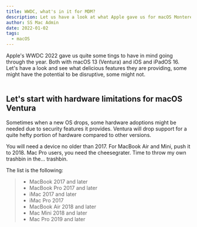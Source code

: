 ```yaml
---
title: WWDC, what's in it for MDM?
description: Let us have a look at what Apple gave us for macOS Monterey, iOS and ipadOS
author: SS Mac Admin
date: 2022-01-02
tags:
  - macOS
---
```


Apple's WWDC 2022 gave us quite some tings to have in mind going through the year. Both with macOS 13 (Ventura) and iOS and iPadOS 16. <br/>
Let's have a look and see what delicious features they are providing, some might have the potential to be disruptive, some might not. <br/><br/>




## Let's start with hardware limitations for macOS Ventura

Sometimes when a new OS drops, some hardware adoptions might be needed due to security features it provides. Ventura will drop support for a quite hefty portion of hardware compared to other versions.

You will need a device no older than 2017. For MacBook Air and Mini, push it to 2018. Mac Pro users, you need the cheesegrater. Time to throw my own trashbin in the... trashbin.

The list is the following: 
>
> - MacBook 2017 and later<br/>
> - MacBook Pro 2017 and later<br/>
> - iMac 2017 and later<br/>
> - iMac Pro 2017<br/>
> - MacBook Air 2018 and later<br/>
> - Mac Mini 2018 and later<br/>
> - Mac Pro 2019 and later<br/>

